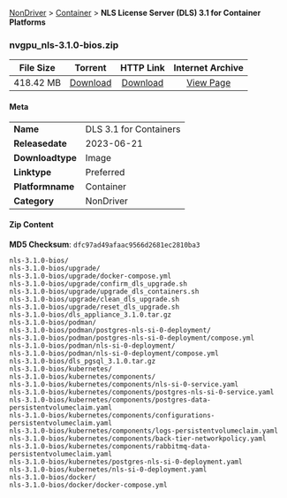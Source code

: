 
[NonDriver](/README.md)  >  [Container](/index/NonDriver/Container.md)  >  **NLS License Server (DLS) 3.1 for Container Platforms**


### nvgpu_nls-3.1.0-bios.zip

| **File Size** | **Torrent**  | **HTTP Link** | **Internet Archive** |
|:-------------:|:------------:|:-------------:|:--------------------:|
| 418.42 MB |  [Download](https://archive.org/download/nvgpu_nls-3.1.0-bios.zip/nvgpu_nls-3.1.0-bios.zip_archive.torrent)       | [Download](https://archive.org/compress/nvgpu_nls-3.1.0-bios.zip) | [View Page](https://archive.org/details/nvgpu_nls-3.1.0-bios.zip)       |

#### Meta

<table>
<tr><td><strong>Name</strong></td><td>DLS 3.1 for Containers</td></tr>
<tr><td><strong>Releasedate</strong></td><td>2023-06-21</td></tr>
<tr><td><strong>Downloadtype</strong></td><td>Image</td></tr>
<tr><td><strong>Linktype</strong></td><td>Preferred</td></tr>
<tr><td><strong>Platformname</strong></td><td>Container</td></tr>
<tr><td><strong>Category</strong></td><td>NonDriver</td></tr>
</table>

#### Zip Content

**MD5 Checksum**: `dfc97ad49afaac9566d2681ec2810ba3`

```text
nls-3.1.0-bios/
nls-3.1.0-bios/upgrade/
nls-3.1.0-bios/upgrade/docker-compose.yml
nls-3.1.0-bios/upgrade/confirm_dls_upgrade.sh
nls-3.1.0-bios/upgrade/upgrade_dls_containers.sh
nls-3.1.0-bios/upgrade/clean_dls_upgrade.sh
nls-3.1.0-bios/upgrade/reset_dls_upgrade.sh
nls-3.1.0-bios/dls_appliance_3.1.0.tar.gz
nls-3.1.0-bios/podman/
nls-3.1.0-bios/podman/postgres-nls-si-0-deployment/
nls-3.1.0-bios/podman/postgres-nls-si-0-deployment/compose.yml
nls-3.1.0-bios/podman/nls-si-0-deployment/
nls-3.1.0-bios/podman/nls-si-0-deployment/compose.yml
nls-3.1.0-bios/dls_pgsql_3.1.0.tar.gz
nls-3.1.0-bios/kubernetes/
nls-3.1.0-bios/kubernetes/components/
nls-3.1.0-bios/kubernetes/components/nls-si-0-service.yaml
nls-3.1.0-bios/kubernetes/components/postgres-nls-si-0-service.yaml
nls-3.1.0-bios/kubernetes/components/postgres-data-persistentvolumeclaim.yaml
nls-3.1.0-bios/kubernetes/components/configurations-persistentvolumeclaim.yaml
nls-3.1.0-bios/kubernetes/components/logs-persistentvolumeclaim.yaml
nls-3.1.0-bios/kubernetes/components/back-tier-networkpolicy.yaml
nls-3.1.0-bios/kubernetes/components/rabbitmq-data-persistentvolumeclaim.yaml
nls-3.1.0-bios/kubernetes/postgres-nls-si-0-deployment.yaml
nls-3.1.0-bios/kubernetes/nls-si-0-deployment.yaml
nls-3.1.0-bios/docker/
nls-3.1.0-bios/docker/docker-compose.yml
```